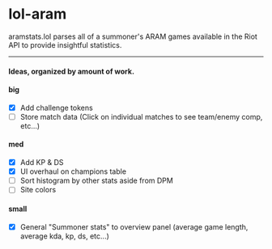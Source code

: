 # lol-aram

aramstats.lol parses all of a summoner's ARAM games available in the Riot API to provide
insightful statistics.

<hr>

#### Ideas, organized by amount of work.

#### big
- [x] Add challenge tokens
- [ ] Store match data (Click on individual matches to see team/enemy comp, etc...)
#### med
- [x] Add KP & DS
- [x] UI overhaul on champions table
- [ ] Sort histogram by other stats aside from DPM
- [ ] Site colors
#### small
- [x] General "Summoner stats" to overview panel (average game length, average kda, kp, ds, etc...)

